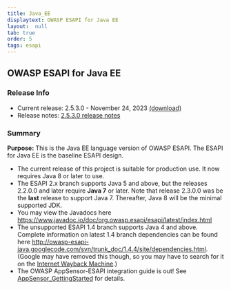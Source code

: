 ```yaml
---
title: Java_EE
displaytext: OWASP ESAPI for Java EE
layout:  null
tab: true
order: 5
tags: esapi
---
```


## OWASP ESAPI for Java EE

### Release Info

* Current release: 2.5.3.0 - November 24, 2023 [(download)](https://mvnrepository.com/artifact/org.owasp.esapi/esapi/2.5.3.0)
* Release notes: [2.5.3.0 release notes](https://github.com/ESAPI/esapi-java-legacy/blob/develop/documentation/esapi4java-core-2.5.3.0-release-notes.txt)


### Summary
<strong>Purpose:</strong> This is the Java EE language version of OWASP ESAPI. The ESAPI for Java EE is the baseline ESAPI design.

* The current release of this project is suitable for production use. It now requires Java 8 or later to use.
* The ESAPI 2.x branch supports Java 5 and above, but the releases 2.2.0.0 and later require **Java 7** or later. Note that release 2.3.0.0 was be the **last** release to support Java 7. Thereafter, Java 8 will be the minimal supported JDK.
* You may view the Javadocs here https://www.javadoc.io/doc/org.owasp.esapi/esapi/latest/index.html
* The unsupported ESAPI 1.4 branch supports Java 4 and above. Complete information on latest 1.4 branch dependencies can be found here http://owasp-esapi-java.googlecode.com/svn/trunk_doc/1.4.4/site/dependencies.html. (Google may have removed this though, so you may have to search for it on the [Internet Wayback Machine](https://archive.org/).)
* The OWASP AppSensor-ESAPI integration guide is out! See [AppSensor_GettingStarted](https://wiki.owasp.org/index.php/AppSensor_GettingStarted) for details.
